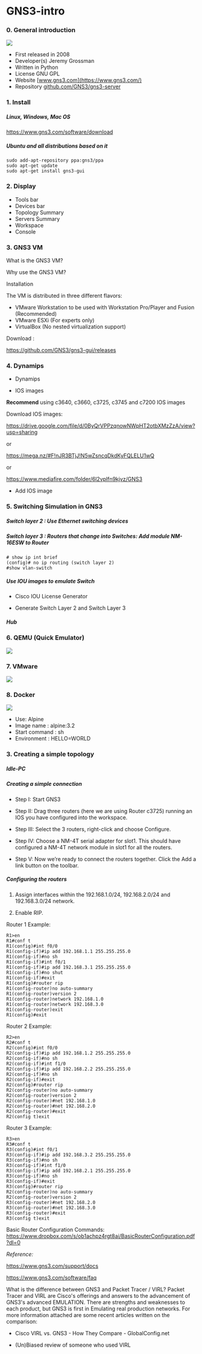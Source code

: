 # GNS3-intro


### 0. General introduction


<img src="https://secure.gravatar.com/avatar/4176b714c203e7967af31c857e95ee06.jpg?s=512&r=g&d=mm">


- First released 	in 2008
- Developer(s) 		Jeremy Grossman
- Written in 		Python
- License 			GNU GPL
- Website 			[www.gns3.com](https://www.gns3.com/)
- Repository 		[github.com/GNS3/gns3-server](https://github.com/GNS3/gns3-server)


### 1. Install 
##### Linux, Windows, Mac OS

https://www.gns3.com/software/download

##### Ubuntu and all distributions based on it 

	sudo add-apt-repository ppa:gns3/ppa
	sudo apt-get update
	sudo apt-get install gns3-gui

### 2. Display 

- Tools bar
- Devices bar
- Topology Summary
- Servers Summary
- Workspace
- Console

### 3. GNS3 VM

What is the GNS3 VM?

Why use the GNS3 VM?

Installation

The VM is distributed in three different flavors:

-    VMware Workstation to be used with Workstation Pro/Player and Fusion (Recommended)
-    VMware ESXi (For experts only)
-    VirtualBox (No nested virtualization support)
	
Download : 

https://github.com/GNS3/gns3-gui/releases 

### 4. Dynamips
- Dynamips

- IOS images

**Recommend** using c3640, c3660, c3725, c3745 and c7200 IOS images 

Download IOS images: 

https://drive.google.com/file/d/0ByQrVPPzqnowNWpHT2otbXMzZzA/view?usp=sharing

or

https://mega.nz/#F!nJR3BTjJ!N5wZsncqDkdKyFQLELU1wQ

or

https://www.mediafire.com/folder/6l2vplfn9kjvz/GNS3

- Add IOS image

### 5. Switching Simulation in GNS3 

##### Switch layer 2 : Use Ethernet switching devices 
##### Switch layer 3 : Routers that change into Switches: Add module NM-16ESW to Router 

	# show ip int brief
	(config)# no ip routing (switch layer 2)
	#show vlan-switch
	
#####  Use IOU images to emulate Switch 

+ Cisco IOU License Generator

+ Generate Switch Layer 2 and Switch Layer 3


##### Hub 

### 6. QEMU (Quick Emulator)

<img src="http://wiki.qemu.org/images/0/0c/Qemu-logo.png">

### 7. VMware 

<img src="http://siliconangle.com/files/2011/01/Picture-93.png">

### 8. Docker

<img src="https://d2mw6vgfxwlz2a.cloudfront.net/2016/Feb/docker_logo-1455828502290.png">

- Use: Alpine
- Image name : alpine:3.2 
- Start command : sh 
- Environment : HELLO=WORLD

### 3. Creating a simple topology 

##### Idle-PC

##### Creating a simple connection

- Step I: Start GNS3

- Step II: Drag three routers (here we are using Router c3725) running an IOS you have configured into the workspace.

- Step III: Select the 3 routers, right-click and choose Configure.

- Step IV: Choose a NM-4T serial adapter for slot1. This should have configured a NM-4T network module in slot1 for all the routers.

- Step V: Now we’re ready to connect the routers together. Click the Add a link button on the toolbar.

##### Configuring the routers

1. Assign interfaces within the 192.168.1.0/24, 192.168.2.0/24 and 192.168.3.0/24 network.

2. Enable RIP.

Router 1 Example:

	R1>en
	R1#conf t
	R1(config)#int f0/0
	R1(config-if)#ip add 192.168.1.1 255.255.255.0
	R1(config-if)#no sh
	R1(config-if)#int f0/1
	R1(config-if)#ip add 192.168.3.1 255.255.255.0
	R1(config-if)#no shut
	R1(config-if)#exit
	R1(config)#router rip
	R1(config-router)no auto-summary
	R1(config-router)version 2
	R1(config-router)network 192.168.1.0
	R1(config-router)network 192.168.3.0
	R1(config-router)exit
	R1(config)#exit


Router 2 Example:

	R2>en
	R2#conf t
	R2(config)#int f0/0
	R2(config-if)#ip add 192.168.1.2 255.255.255.0
	R2(config-if)#no sh
	R2(config-if)#int f1/0
	R2(config-if)#ip add 192.168.2.2 255.255.255.0
	R2(config-if)#no sh
	R2(config-if)#exit
	R2(config)#router rip
	R2(config-router)no auto-summary
	R2(config-router)version 2
	R2(config-router)#net 192.168.1.0
	R2(config-router)#net 192.168.2.0
	R2(config-router)#exit
	R2(config t)exit



Router 3 Example:

	R3>en
	R3#conf t
	R3(config)#int f0/1
	R3(config-if)#ip add 192.168.3.2 255.255.255.0
	R3(config-if)#no sh
	R3(config-if)#int f1/0
	R3(config-if)#ip add 192.168.2.1 255.255.255.0
	R3(config-if)#no sh
	R3(config-if)#exit
	R3(config)#router rip
	R2(config-router)no auto-summary
	R2(config-router)version 2
	R3(config-router)#net 192.168.2.0
	R3(config-router)#net 192.168.3.0
	R3(config-router)#exit
	R3(config t)exit



Basic Router Configuration Commands:
https://www.dropbox.com/s/ob1achpz4rgt8ai/BasicRouterConfiguration.pdf?dl=0



*Reference:* 

https://www.gns3.com/support/docs

https://www.gns3.com/software/faq


What is the difference between GNS3 and Packet Tracer / VIRL?
Packet Tracer and VIRL are Cisco's offerings and answers to the advancement of GNS3's advanced EMULATION. 
There are strengths and weaknesses to each product, but GNS3 is first in Emulating real production networks. For more information attached are some recent articles written on the comparison:

- Cisco VIRL vs. GNS3 - How They Compare - GlobalConfig.net

- (Un)Biased review of someone who used VIRL


